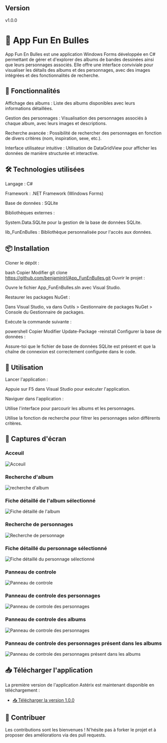## Version
v1.0.0

# 🎨 App Fun En Bulles
App Fun En Bulles est une application Windows Forms développée en C# permettant de gérer et d'explorer des albums de bandes dessinées ainsi que leurs personnages associés. Elle offre une interface conviviale pour visualiser les détails des albums et des personnages, avec des images intégrées et des fonctionnalités de recherche.

## 🧰 Fonctionnalités
Affichage des albums : Liste des albums disponibles avec leurs informations détaillées.

Gestion des personnages : Visualisation des personnages associés à chaque album, avec leurs images et descriptions.

Recherche avancée : Possibilité de rechercher des personnages en fonction de divers critères (nom, inspiration, sexe, etc.).

Interface utilisateur intuitive : Utilisation de DataGridView pour afficher les données de manière structurée et interactive.

## 🛠️ Technologies utilisées
Langage : C#

Framework : .NET Framework (Windows Forms)

Base de données : SQLite

Bibliothèques externes :

System.Data.SQLite pour la gestion de la base de données SQLite.

lib_FunEnBulles : Bibliothèque personnalisée pour l'accès aux données.

## 📦 Installation
Cloner le dépôt :

bash
Copier
Modifier
git clone https://github.com/benjaminlrl/App_FunEnBulles.git
Ouvrir le projet :

Ouvre le fichier App_FunEnBulles.sln avec Visual Studio.

Restaurer les packages NuGet :

Dans Visual Studio, va dans Outils > Gestionnaire de packages NuGet > Console du Gestionnaire de packages.

Exécute la commande suivante :

powershell
Copier
Modifier
Update-Package -reinstall
Configurer la base de données :

Assure-toi que le fichier de base de données SQLite est présent et que la chaîne de connexion est correctement configurée dans le code.

## 🚀 Utilisation
Lancer l'application :

Appuie sur F5 dans Visual Studio pour exécuter l'application.

Naviguer dans l'application :

Utilise l'interface pour parcourir les albums et les personnages.

Utilise la fonction de recherche pour filtrer les personnages selon différents critères.

## 📸 Captures d'écran
### Acceuil
![Acceuil](capturesdecran/acceuil.png)

### Recherche d'album
![recherche d'album](capturesdecran/rechercheAlbum.png)

### Fiche détaillé de l'album sélectionné
![Fiche détaillé de l'album](capturesdecran/detailficheAlbum.png)

### Recherche de personnages
![Recherche de personnage](capturesdecran/recherchePersonnage.png)

###  Fiche détaillé du personnage sélectionné
![Fiche détaillé du personnage sélectionné](capturesdecran/detailfichePersonnage.png)

### Panneau de controle
![Panneau de controle](capturesdecran/panneaudecontrole.png)

### Panneau de controle des personnages
![Panneau de controle des personnages](capturesdecran/personnageCRUD.png)

### Panneau de controle des albums
![Panneau de controle des personnages](capturesdecran/AlbumCRUD.png)

### Panneau de controle des personnages présent dans les albums
![Panneau de controle des personnages présent dans les albums](capturesdecran/perosnnageAlbumCRUD.png)

## 📥 Télécharger l'application
La première version de l'application Astérix est maintenant disponible en téléchargement :
- [📥 Télécharger la version 1.0.0](https://github.com/benjaminlrl/App_FunEnBulles/releases/download/v1.0.0/FunEnBulles_1.0.0.zip)

## 🤝 Contribuer
Les contributions sont les bienvenues ! N'hésite pas à forker le projet et à proposer des améliorations via des pull requests.
